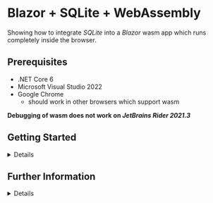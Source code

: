 # Blazor + SQLite + WebAssembly

Showing how to integrate _SQLite_ into a _Blazor_ wasm app which runs completely
inside the browser.

## Prerequisites
* .NET Core 6
* Microsoft Visual Studio 2022
* Google Chrome
  * should work in other browsers which support wasm

**Debugging of wasm does not work on _JetBrains Rider 2021.3_**

## Getting Started

<details>

### Building

```bash
$ dotnet build
```

### Debugging
* open _BlazorSQLiteWasm.sln_ in _Visual Studio 2022_
* _F5_ to run will open a browser and load wasm

### Rebuilding `e_sqlite3.o`

This file is currently supplied as a binary blob but can easily be
regenerated from _SQLite_ source code and _emscripten_.

<details>

```bash
$ git clone https://github.com/cloudmeter/sqlite
$ cd sqlite
$ emcc sqlite3.c -shared -o e_sqlite3.o
```

Ignore warnings (!)

</details>

</details>

## Further Information

<details>

* [Uno Platform based SQLitePCLRaw provider for WebAssembly](https://github.com/unoplatform/Uno.SQLitePCLRaw.Wasm)
* [How do I call SQLitePCL.Batteries.Init().?](https://stackoverflow.com/questions/50746465/how-do-i-call-sqlitepcl-batteries-init)
* [SQLite-net](https://github.com/praeclarum/sqlite-net)
* [Sqlite database for WebAssembly](https://github.com/unoplatform/Uno.Samples/tree/master/UI/SQLiteSample)
* [BlazeOrbital](https://github.com/SteveSandersonMS/BlazeOrbital)
* [sqlite](https://github.com/cloudmeter/sqlite)
* [emscripten](https://emscripten.org/)

</details>
